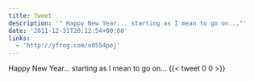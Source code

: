 ```yaml
---
title: Tweet
description: '" Happy New Year... starting as I mean to go on..."'
date: '2011-12-31T20:12:54+00:00'
links:
  - 'http://yfrog.com/o0554pej'
---
```

 Happy New Year... starting as I mean to go on...
      {{< tweet 0 0 >}}
    
